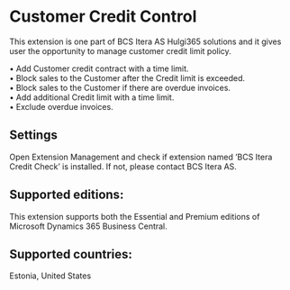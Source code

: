 # Customer Credit Control

This extension is one part of BCS Itera AS Hulgi365 solutions and it gives user the opportunity to manage customer credit limit policy.

•	Add Customer credit contract with a time limit.  
•	Block sales to the Customer after the Credit limit is exceeded.  
•	Block sales to the Customer if there are overdue invoices.    
•	Add additional Credit limit with a time limit.  
•	Exclude overdue invoices.  

## Settings
Open Extension Management and check if extension named ’BCS Itera Credit Check’ is installed. If not, please contact BCS Itera AS. 

## Supported editions:
This extension supports both the Essential and Premium editions of Microsoft Dynamics 365 Business Central.

## Supported countries:
Estonia, United States
